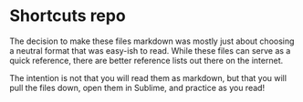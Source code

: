 # Shortcuts repo

The decision to make these files markdown was mostly just about choosing a neutral format that was easy-ish to read. While these files can serve as a quick reference, there are better reference lists out there on the internet.

The intention is not that you will read them as markdown, but that you will pull the files down, open them in Sublime, and practice as you read!